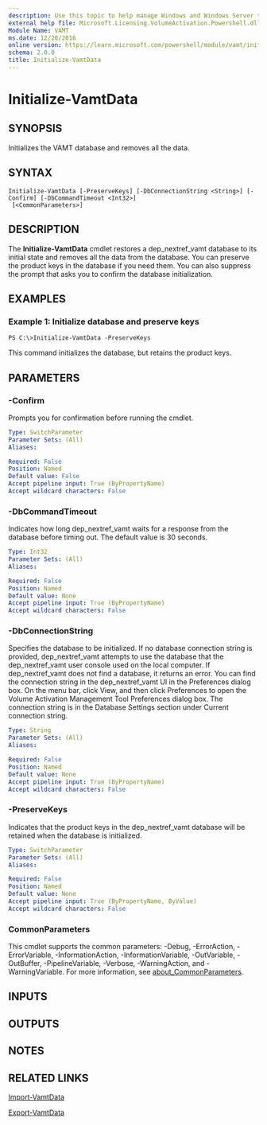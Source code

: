 ```yaml
---
description: Use this topic to help manage Windows and Windows Server technologies with Windows PowerShell.
external help file: Microsoft.Licensing.VolumeActivation.Powershell.dll-Help.xml
Module Name: VAMT
ms.date: 12/20/2016
online version: https://learn.microsoft.com/powershell/module/vamt/initialize-vamtdata?view=windowsserver2022-ps&wt.mc_id=ps-gethelp
schema: 2.0.0
title: Initialize-VamtData
---
```


# Initialize-VamtData

## SYNOPSIS
Initializes the VAMT database and removes all the data.

## SYNTAX

```
Initialize-VamtData [-PreserveKeys] [-DbConnectionString <String>] [-Confirm] [-DbCommandTimeout <Int32>]
 [<CommonParameters>]
```

## DESCRIPTION
The **Initialize-VamtData** cmdlet restores a dep_nextref_vamt database to its initial state and removes all the data from the database.
You can preserve the product keys in the database if you need them.
You can also suppress the prompt that asks you to confirm the database initialization.

## EXAMPLES

### Example 1: Initialize database and preserve keys
```
PS C:\>Initialize-VamtData -PreserveKeys
```

This command initializes the database, but retains the product keys.

## PARAMETERS

### -Confirm
Prompts you for confirmation before running the cmdlet.

```yaml
Type: SwitchParameter
Parameter Sets: (All)
Aliases: 

Required: False
Position: Named
Default value: False
Accept pipeline input: True (ByPropertyName)
Accept wildcard characters: False
```

### -DbCommandTimeout
Indicates how long dep_nextref_vamt waits for a response from the database before timing out.
The default value is 30 seconds.

```yaml
Type: Int32
Parameter Sets: (All)
Aliases: 

Required: False
Position: Named
Default value: None
Accept pipeline input: True (ByPropertyName)
Accept wildcard characters: False
```

### -DbConnectionString
Specifies the database to be initialized.
If no database connection string is provided, dep_nextref_vamt attempts to use the database that the dep_nextref_vamt user console used on the local computer.
If dep_nextref_vamt does not find a database, it returns an error.
You can find the connection string in the dep_nextref_vamt UI in the Preferences dialog box.
On the menu bar, click View, and then click Preferences to open the Volume Activation Management Tool Preferences dialog box.
The connection string is in the Database Settings section under Current connection string.

```yaml
Type: String
Parameter Sets: (All)
Aliases: 

Required: False
Position: Named
Default value: None
Accept pipeline input: True (ByPropertyName)
Accept wildcard characters: False
```

### -PreserveKeys
Indicates that the product keys in the dep_nextref_vamt database will be retained when the database is initialized.

```yaml
Type: SwitchParameter
Parameter Sets: (All)
Aliases: 

Required: False
Position: Named
Default value: None
Accept pipeline input: True (ByPropertyName, ByValue)
Accept wildcard characters: False
```

### CommonParameters
This cmdlet supports the common parameters: -Debug, -ErrorAction, -ErrorVariable, -InformationAction, -InformationVariable, -OutVariable, -OutBuffer, -PipelineVariable, -Verbose, -WarningAction, and -WarningVariable. For more information, see [about_CommonParameters](https://go.microsoft.com/fwlink/?LinkID=113216).

## INPUTS

## OUTPUTS

## NOTES

## RELATED LINKS

[Import-VamtData](./Import-VamtData.md)

[Export-VamtData](./Export-VamtData.md)

